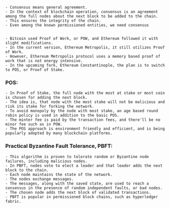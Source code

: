 	- Consensus means general agreement. 
	- In the context of blockchain operation, consensus is an agreement among the full nodes about the next block to be added to the chain. 
	- This ensures the integrity of the chain. 
	- Even among the known permissioned entities, we need consensus


	- Bitcoin used Proof of Work, or POW, and Ethereum followed it with slight modifications. 
	- In the current version, Ethereum Metropolis, it still utilizes Proof of Work. 
	- However, Ethereum Metropolis protocol uses a memory based proof of work that is not energy intensive.
	- In the upcoming fork, Ethereum Constantinople, the plan is to switch to POS, or Proof of Stake.
	
### POS:
	- In Proof of Stake, the full node with the most at stake or most coin is chosen for adding the next block.
	- The idea is, that node with the most stake will not be malicious and risk its stake for forking the network.
	- To avoid monopoly by the node with most stake, an age based round robin policy is used in addition to the basic POS.
	- The minter fee is paid by the transaction fees, and there'll be no minor fee such as in POW. 
	- The POS approach is environment friendly and efficient, and is being popularly adopted by many blockchain platforms.

### Practical Byzantine Fault Tolerance, PBFT:
	- This algorithm is proven to tolerate random or Byzantine node failures, including malicious nodes.
	- In PBFT, nodes vote to elect a leader and that leader adds the next block to the chain.
	- Each node maintains the state of the network. 
	- The nodes exchange messages. 
	- The messages, along with the saved state, are used to reach a consensus in the presence of random independent faults, or bad nodes. 
	- The chosen node adds the next block of validated transactions.
	- PBFT is popular in permissioned block chains, such as hyperledger fabric.

